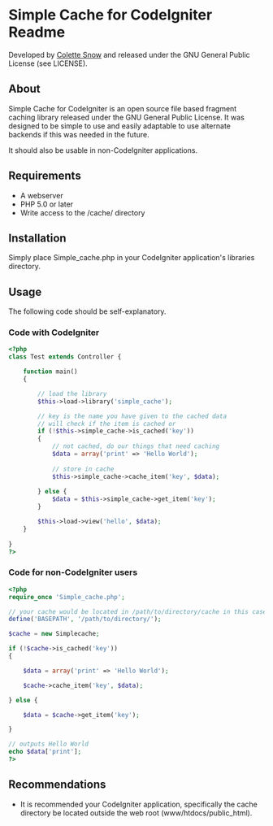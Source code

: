 # Simple Cache for CodeIgniter Readme
Developed by [Colette Snow](http://colettesnow.com/) and released under the GNU General Public License (see LICENSE).

## About

Simple Cache for CodeIgniter is an open source file based fragment caching library released under the GNU General Public License. It was designed to be simple to use and easily adaptable to use alternate backends if this was needed in the future.

It should also be usable in non-CodeIgniter applications.

## Requirements

* A webserver
* PHP 5.0 or later
* Write access to the /cache/ directory

## Installation

Simply place Simple_cache.php in your CodeIgniter application's libraries directory.

## Usage

The following code should be self-explanatory.

### Code with CodeIgniter

```php
<?php
class Test extends Controller {

	function main()
	{

		// load the library
		$this->load->library('simple_cache');

		// key is the name you have given to the cached data
		// will check if the item is cached or 
		if (!$this->simple_cache->is_cached('key'))
		{
			// not cached, do our things that need caching
			$data = array('print' => 'Hello World');
	
			// store in cache
			$this->simple_cache->cache_item('key', $data);
	
		} else {
			$data = $this->simple_cache->get_item('key');
		}

		$this->load->view('hello', $data);
	}
	
}
?>
```

### Code for non-CodeIgniter users

```php
<?php
require_once 'Simple_cache.php';

// your cache would be located in /path/to/directory/cache in this case
define('BASEPATH', '/path/to/directory/');

$cache = new Simplecache;

if (!$cache->is_cached('key'))
{

	$data = array('print' => 'Hello World');	

	$cache->cache_item('key', $data);

} else {

	$data = $cache->get_item('key');	

}

// outputs Hello World
echo $data['print'];
?>
```

## Recommendations

* It is recommended your CodeIgniter application, specifically the cache directory be located outside the web root (www/htdocs/public_html).